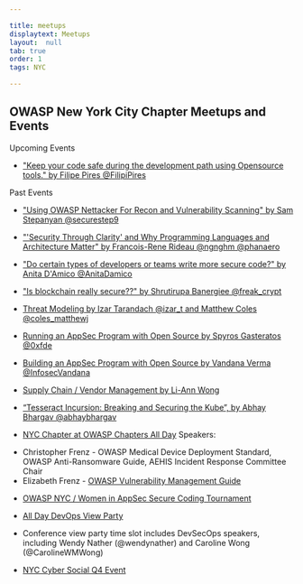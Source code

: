 ```yaml
---

title: meetups
displaytext: Meetups
layout:  null
tab: true
order: 1
tags: NYC

---
```


## OWASP New York City Chapter Meetups and Events


Upcoming Events

* ["Keep your code safe during the development path using Opensource tools." by Filipe Pires @FilipiPires](https://www.meetup.com/OWASP-New-York-City-Chapter/events/281288393)


Past Events


* ["Using OWASP Nettacker For Recon and Vulnerability Scanning" by Sam Stepanyan @securestep9](https://www.youtube.com/watch?v=D3U5IlmpCCk&t=6s)

* ["'Security Through Clarity' and Why Programming Languages and Architecture Matter" by Francois-Rene Rideau @ngnghm @phanaero](https://www.youtube.com/watch?v=vVEiS6Pz_As)

* ["Do certain types of developers or teams write more secure code?" by Anita D'Amico @AnitaDamico](https://www.youtube.com/watch?v=gmp2CuH_8uQ)

* ["Is blockchain really secure??" by Shrutirupa Banergiee @freak_crypt](https://www.youtube.com/watch?v=Wf--4IRd1mY)

* [Threat Modeling by Izar Tarandach @izar_t and Matthew Coles @coles_matthewj](https://www.youtube.com/watch?v=RiSIQx-UDuA&feature=youtu.be)

* [Running an AppSec Program with Open Source by Spyros Gasteratos @0xfde](https://www.youtube.com/watch?v=8B3KLqNatm8)

* [Building an AppSec Program with Open Source by Vandana Verma @InfosecVandana](https://www.youtube.com/watch?v=xLB1gZGbvR4&feature=youtu.be)

* [Supply Chain / Vendor Management by Li-Ann Wong](https://www.youtube.com/watch?v=KnMXLyborrU&t=2s)

* [“Tesseract Incursion: Breaking and Securing the Kube”, by Abhay Bhargav @abhaybhargav](https://www.youtube.com/watch?v=mxJZ5zrDEXk&t=2140s)

* [NYC Chapter at OWASP Chapters All Day](https://owasp.org/www-community/social/chapters_all_day/)
Speakers:
+ Christopher Frenz - OWASP Medical Device Deployment Standard, OWASP Anti-Ransomware Guide, AEHIS Incident Response Committee Chair
+ Elizabeth Frenz - [OWASP Vulnerability Management Guide](https://owasp.org/www-project-vulnerability-management-guide/)

* [OWASP NYC / Women in AppSec Secure Coding Tournament](https://www.meetup.com/owaspnyc/events/268287744/)

* [All Day DevOps View Party](https://www.meetup.com/owaspnyc/events/265080090/)

- Conference view party time slot includes DevSecOps speakers, including Wendy Nather (@wendynather) and Caroline Wong (@CarolineWMWong)


* [NYC Cyber Social Q4 Event](https://www.meetup.com/owaspnyc/events/265669510/)

